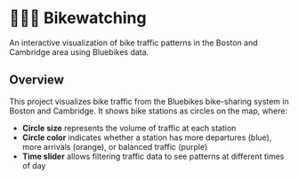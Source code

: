 # 🚴🏼‍♀️ Bikewatching

An interactive visualization of bike traffic patterns in the Boston and Cambridge area using Bluebikes data.

## Overview

This project visualizes bike traffic from the Bluebikes bike-sharing system in Boston and Cambridge. It shows bike stations as circles on the map, where:

- **Circle size** represents the volume of traffic at each station
- **Circle color** indicates whether a station has more departures (blue), more arrivals (orange), or balanced traffic (purple)
- **Time slider** allows filtering traffic data to see patterns at different times of day

<!-- ## Features

- Interactive map with bike lanes from both Boston and Cambridge
- Dynamic visualization of over 260,000 bike trips from March 2024
- Time-based filtering to analyze traffic patterns throughout the day
- Visual indication of traffic flow direction (departures vs arrivals)
- Responsive design that works across different screen sizes

## Technologies Used

- **Mapbox GL JS** - Base map and geographical features
- **D3.js** - Data visualization and manipulation
- **HTML/CSS/JavaScript** - Frontend implementation
- **ES Modules** - Modern JavaScript imports
- **Public GeoJSON APIs** - Boston and Cambridge bike lane data

## Data Sources

- Bluebikes station information: JSON data with station locations and details
- Bluebikes trip data: CSV file with over 260,000 bike rides from March 2024
- Boston bike lanes: Official GeoJSON from Boston Open Data
- Cambridge bike facilities: Official GeoJSON from Cambridge GIS

## How to Use

1. Open the website in a modern browser
2. The map shows all bike stations with their traffic represented by circle size
3. Use the time slider at the top to filter data by time of day
4. Hover over any station to see detailed statistics:
   - Total number of trips
   - Number of departures
   - Number of arrivals

## Local Development

1. Clone the repository
2. Open index.html in a modern browser
3. No build process required - the project uses ES modules loaded directly in the browser

## License

This project is for educational purposes, using publicly available data from Bluebikes and municipal open data portals.  -->
